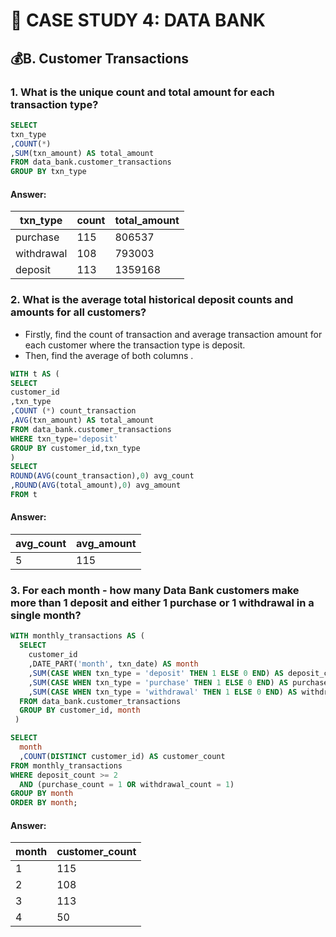 # 🏦 CASE STUDY 4: DATA BANK
## 💰B. Customer Transactions
### 1. What is the unique count and total amount for each transaction type?
```sql
SELECT
txn_type
,COUNT(*)
,SUM(txn_amount) AS total_amount
FROM data_bank.customer_transactions
GROUP BY txn_type
```
#### Answer:
|txn_type   |count|total_amount|
|-----------|-----|------------|
|purchase   |115  |806537      |
|withdrawal |108  |793003      |
|deposit    |113  |1359168     |

### 2. What is the average total historical deposit counts and amounts for all customers?
- Firstly, find the count of transaction and average transaction amount for each customer where the transaction type is deposit.
- Then, find the average of both columns .
```sql
WITH t AS ( 
SELECT
customer_id
,txn_type
,COUNT (*) count_transaction
,AVG(txn_amount) AS total_amount
FROM data_bank.customer_transactions
WHERE txn_type='deposit'
GROUP BY customer_id,txn_type
)
SELECT 
ROUND(AVG(count_transaction),0) avg_count
,ROUND(AVG(total_amount),0) avg_amount
FROM t
```
#### Answer:
|avg_count|avg_amount|
|---------|----------|
|5        |115       |

### 3. For each month - how many Data Bank customers make more than 1 deposit and either 1 purchase or 1 withdrawal in a single month?

````SQL
WITH monthly_transactions AS (
  SELECT 
    customer_id 
    ,DATE_PART('month', txn_date) AS month
    ,SUM(CASE WHEN txn_type = 'deposit' THEN 1 ELSE 0 END) AS deposit_count
    ,SUM(CASE WHEN txn_type = 'purchase' THEN 1 ELSE 0 END) AS purchase_count
    ,SUM(CASE WHEN txn_type = 'withdrawal' THEN 1 ELSE 0 END) AS withdrawal_count
  FROM data_bank.customer_transactions
  GROUP BY customer_id, month
 )

SELECT
  month
  ,COUNT(DISTINCT customer_id) AS customer_count
FROM monthly_transactions
WHERE deposit_count >= 2 
  AND (purchase_count = 1 OR withdrawal_count = 1)
GROUP BY month
ORDER BY month;
````
#### Answer:
|month|customer_count|
|-----|--------------|
|1    |115           |
|2    |108           |
|3    |113           |
|4    |50            |

